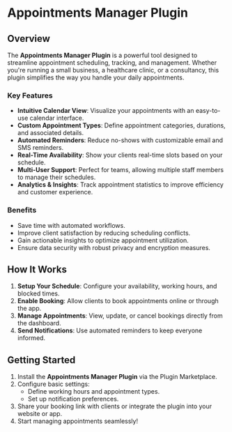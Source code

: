 # Appointments Manager Plugin  

## Overview  

The **Appointments Manager Plugin** is a powerful tool designed to streamline appointment scheduling, tracking, and management. Whether you're running a small business, a healthcare clinic, or a consultancy, this plugin simplifies the way you handle your daily appointments.  

### Key Features  
- **Intuitive Calendar View**: Visualize your appointments with an easy-to-use calendar interface.  
- **Custom Appointment Types**: Define appointment categories, durations, and associated details.  
- **Automated Reminders**: Reduce no-shows with customizable email and SMS reminders.  
- **Real-Time Availability**: Show your clients real-time slots based on your schedule.  
- **Multi-User Support**: Perfect for teams, allowing multiple staff members to manage their schedules.  
- **Analytics & Insights**: Track appointment statistics to improve efficiency and customer experience.  

### Benefits  
- Save time with automated workflows.  
- Improve client satisfaction by reducing scheduling conflicts.  
- Gain actionable insights to optimize appointment utilization.  
- Ensure data security with robust privacy and encryption measures.  

## How It Works  
1. **Setup Your Schedule**: Configure your availability, working hours, and blocked times.  
2. **Enable Booking**: Allow clients to book appointments online or through the app.  
3. **Manage Appointments**: View, update, or cancel bookings directly from the dashboard.  
4. **Send Notifications**: Use automated reminders to keep everyone informed.  

## Getting Started  
1. Install the **Appointments Manager Plugin** via the Plugin Marketplace.  
2. Configure basic settings:  
   - Define working hours and appointment types.  
   - Set up notification preferences.  
3. Share your booking link with clients or integrate the plugin into your website or app.  
4. Start managing appointments seamlessly!  
